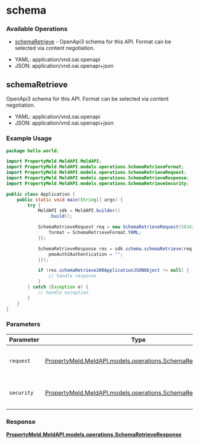 # schema

### Available Operations

* [schemaRetrieve](#schemaretrieve) - OpenApi3 schema for this API. Format can be selected via content negotiation.

- YAML: application/vnd.oai.openapi
- JSON: application/vnd.oai.openapi+json

## schemaRetrieve

OpenApi3 schema for this API. Format can be selected via content negotiation.

- YAML: application/vnd.oai.openapi
- JSON: application/vnd.oai.openapi+json

### Example Usage

```java
package hello.world;

import PropertyMeld.MeldAPI.MeldAPI;
import PropertyMeld.MeldAPI.models.operations.SchemaRetrieveFormat;
import PropertyMeld.MeldAPI.models.operations.SchemaRetrieveRequest;
import PropertyMeld.MeldAPI.models.operations.SchemaRetrieveResponse;
import PropertyMeld.MeldAPI.models.operations.SchemaRetrieveSecurity;

public class Application {
    public static void main(String[] args) {
        try {
            MeldAPI sdk = MeldAPI.builder()
                .build();

            SchemaRetrieveRequest req = new SchemaRetrieveRequest(503427L) {{
                format = SchemaRetrieveFormat.YAML;
            }};            

            SchemaRetrieveResponse res = sdk.schema.schemaRetrieve(req, new SchemaRetrieveSecurity() {{
                pmoAuth2Authentication = "";
            }});

            if (res.schemaRetrieve200ApplicationJSONObject != null) {
                // handle response
            }
        } catch (Exception e) {
            // handle exception
        }
    }
}
```

### Parameters

| Parameter                                                                                                          | Type                                                                                                               | Required                                                                                                           | Description                                                                                                        |
| ------------------------------------------------------------------------------------------------------------------ | ------------------------------------------------------------------------------------------------------------------ | ------------------------------------------------------------------------------------------------------------------ | ------------------------------------------------------------------------------------------------------------------ |
| `request`                                                                                                          | [PropertyMeld.MeldAPI.models.operations.SchemaRetrieveRequest](../../models/operations/SchemaRetrieveRequest.md)   | :heavy_check_mark:                                                                                                 | The request object to use for the request.                                                                         |
| `security`                                                                                                         | [PropertyMeld.MeldAPI.models.operations.SchemaRetrieveSecurity](../../models/operations/SchemaRetrieveSecurity.md) | :heavy_check_mark:                                                                                                 | The security requirements to use for the request.                                                                  |


### Response

**[PropertyMeld.MeldAPI.models.operations.SchemaRetrieveResponse](../../models/operations/SchemaRetrieveResponse.md)**

